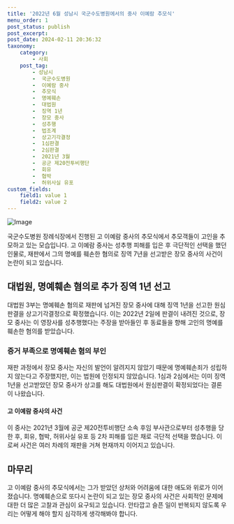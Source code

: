 ```yaml
---
title: '2022년 6월 성남시 국군수도병원에서의 중사 이예람 추모식'
menu_order: 1
post_status: publish
post_excerpt: 
post_date: 2024-02-11 20:36:32
taxonomy:
    category:
        - 사회
    post_tag:
        - 성남시
        -  국군수도병원
        -  이예람 중사
        -  추모식
        -  명예훼손
        -  대법원
        -  징역 1년
        -  장모 중사
        -  성추행
        -  법조계
        -  상고기각결정
        -  1심판결
        -  2심판결
        -  2021년 3월
        -  공군 제20전투비행단
        -  회유
        -  협박
        -  허위사실 유포
custom_fields:
    field1: value 1
    field2: value 2
---
```


![Image](https://imgnews.pstatic.net/image/437/2024/02/11/0000379193_001_20240211175401501.jpg?type=w647)

국군수도병원 장례식장에서 진행된 고 이예람 중사의 추모식에서 추모객들이 고인을 추모하고 있는 모습입니다. 고 이예람 중사는 성추행 피해를 입은 후 극단적인 선택을 했던 인물로, 재판에서 그의 명예를 훼손한 혐의로 징역 7년을 선고받은 장모 중사의 사건이 논란이 되고 있습니다.
## 대법원, 명예훼손 혐의로 추가 징역 1년 선고
대법원 3부는 명예훼손 혐의로 재판에 넘겨진 장모 중사에 대해 징역 1년을 선고한 원심판결을 상고기각결정으로 확정했습니다. 이는 2022년 2일에 판결이 내려진 것으로, 장모 중사는 이 영장사를 성추행했다는 주장을 받아들인 후 동료들을 향해 고인의 명예를 훼손한 혐의를 받았습니다.
### 증거 부족으로 명예훼손 혐의 부인
재판 과정에서 장모 중사는 자신의 발언이 알려지지 않았기 때문에 명예훼손죄가 성립하지 않는다고 주장했지만, 이는 법원에 인정되지 않았습니다. 1심과 2심에서는 이미 징역 1년을 선고받았던 장모 중사가 상고를 해도 대법원에서 원심판결이 확정되었다는 결론이 나왔습니다.
#### 고 이예람 중사의 사건
이 중사는 2021년 3월에 공군 제20전투비행단 소속 후임 부사관으로부터 성추행을 당한 후, 회유, 협박, 허위사실 유포 등 2차 피해를 입은 채로 극단적 선택을 했습니다. 이로써 사건은 여러 차례의 재판을 거쳐 현재까지 이어지고 있습니다.
## 마무리
고 이예람 중사의 추모식에서는 그가 받았던 상처와 어려움에 대한 애도와 위로가 이어졌습니다. 명예훼손으로 또다시 논란이 되고 있는 장모 중사의 사건은 사회적인 문제에 대한 더 많은 고찰과 관심이 요구되고 있습니다. 안타깝고 슬픈 일이 반복되지 않도록 우리는 어떻게 해야 할지 심각하게 생각해봐야 합니다.
